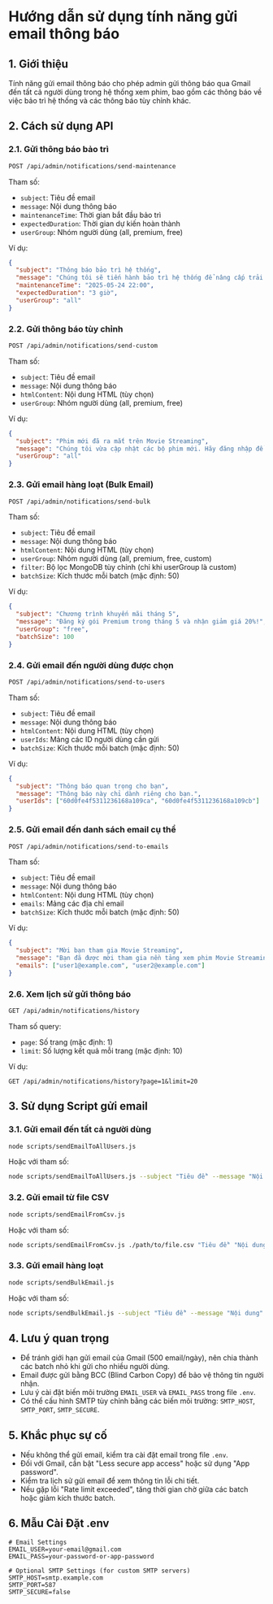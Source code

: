 # Hướng dẫn sử dụng tính năng gửi email thông báo

## 1. Giới thiệu

Tính năng gửi email thông báo cho phép admin gửi thông báo qua Gmail đến tất cả người dùng trong hệ thống xem phim, bao gồm các thông báo về việc bảo trì hệ thống và các thông báo tùy chỉnh khác.

## 2. Cách sử dụng API

### 2.1. Gửi thông báo bảo trì

```bash
POST /api/admin/notifications/send-maintenance
```

Tham số:
- `subject`: Tiêu đề email
- `message`: Nội dung thông báo
- `maintenanceTime`: Thời gian bắt đầu bảo trì
- `expectedDuration`: Thời gian dự kiến hoàn thành
- `userGroup`: Nhóm người dùng (all, premium, free)

Ví dụ:
```json
{
  "subject": "Thông báo bảo trì hệ thống",
  "message": "Chúng tôi sẽ tiến hành bảo trì hệ thống để nâng cấp trải nghiệm xem phim.",
  "maintenanceTime": "2025-05-24 22:00",
  "expectedDuration": "3 giờ",
  "userGroup": "all"
}
```

### 2.2. Gửi thông báo tùy chỉnh

```bash
POST /api/admin/notifications/send-custom
```

Tham số:
- `subject`: Tiêu đề email
- `message`: Nội dung thông báo
- `htmlContent`: Nội dung HTML (tùy chọn)
- `userGroup`: Nhóm người dùng (all, premium, free)

Ví dụ:
```json
{
  "subject": "Phim mới đã ra mắt trên Movie Streaming",
  "message": "Chúng tôi vừa cập nhật các bộ phim mới. Hãy đăng nhập để trải nghiệm!",
  "userGroup": "all"
}
```

### 2.3. Gửi email hàng loạt (Bulk Email)

```bash
POST /api/admin/notifications/send-bulk
```

Tham số:
- `subject`: Tiêu đề email
- `message`: Nội dung thông báo
- `htmlContent`: Nội dung HTML (tùy chọn)
- `userGroup`: Nhóm người dùng (all, premium, free, custom)
- `filter`: Bộ lọc MongoDB tùy chỉnh (chỉ khi userGroup là custom)
- `batchSize`: Kích thước mỗi batch (mặc định: 50)

Ví dụ:
```json
{
  "subject": "Chương trình khuyến mãi tháng 5",
  "message": "Đăng ký gói Premium trong tháng 5 và nhận giảm giá 20%!",
  "userGroup": "free",
  "batchSize": 100
}
```

### 2.4. Gửi email đến người dùng được chọn

```bash
POST /api/admin/notifications/send-to-users
```

Tham số:
- `subject`: Tiêu đề email
- `message`: Nội dung thông báo
- `htmlContent`: Nội dung HTML (tùy chọn)
- `userIds`: Mảng các ID người dùng cần gửi
- `batchSize`: Kích thước mỗi batch (mặc định: 50)

Ví dụ:
```json
{
  "subject": "Thông báo quan trọng cho bạn",
  "message": "Thông báo này chỉ dành riêng cho bạn.",
  "userIds": ["60d0fe4f5311236168a109ca", "60d0fe4f5311236168a109cb"]
}
```

### 2.5. Gửi email đến danh sách email cụ thể

```bash
POST /api/admin/notifications/send-to-emails
```

Tham số:
- `subject`: Tiêu đề email
- `message`: Nội dung thông báo
- `htmlContent`: Nội dung HTML (tùy chọn)
- `emails`: Mảng các địa chỉ email
- `batchSize`: Kích thước mỗi batch (mặc định: 50)

Ví dụ:
```json
{
  "subject": "Mời bạn tham gia Movie Streaming",
  "message": "Bạn đã được mời tham gia nền tảng xem phim Movie Streaming.",
  "emails": ["user1@example.com", "user2@example.com"]
}
```

### 2.6. Xem lịch sử gửi thông báo

```bash
GET /api/admin/notifications/history
```

Tham số query:
- `page`: Số trang (mặc định: 1)
- `limit`: Số lượng kết quả mỗi trang (mặc định: 10)

Ví dụ:
```
GET /api/admin/notifications/history?page=1&limit=20
```

## 3. Sử dụng Script gửi email

### 3.1. Gửi email đến tất cả người dùng

```bash
node scripts/sendEmailToAllUsers.js
```

Hoặc với tham số:

```bash
node scripts/sendEmailToAllUsers.js --subject "Tiêu đề" --message "Nội dung" --userGroup all --batchSize 50
```

### 3.2. Gửi email từ file CSV

```bash
node scripts/sendEmailFromCsv.js
```

Hoặc với tham số:

```bash
node scripts/sendEmailFromCsv.js ./path/to/file.csv "Tiêu đề" "Nội dung" email 50
```

### 3.3. Gửi email hàng loạt

```bash
node scripts/sendBulkEmail.js
```

Hoặc với tham số:

```bash
node scripts/sendBulkEmail.js --subject "Tiêu đề" --message "Nội dung" --userGroup all --batchSize 50
```

## 4. Lưu ý quan trọng

- Để tránh giới hạn gửi email của Gmail (500 email/ngày), nên chia thành các batch nhỏ khi gửi cho nhiều người dùng.
- Email được gửi bằng BCC (Blind Carbon Copy) để bảo vệ thông tin người nhận.
- Lưu ý cài đặt biến môi trường `EMAIL_USER` và `EMAIL_PASS` trong file `.env`.
- Có thể cấu hình SMTP tùy chỉnh bằng các biến môi trường: `SMTP_HOST`, `SMTP_PORT`, `SMTP_SECURE`.

## 5. Khắc phục sự cố

- Nếu không thể gửi email, kiểm tra cài đặt email trong file `.env`.
- Đối với Gmail, cần bật "Less secure app access" hoặc sử dụng "App password".
- Kiểm tra lịch sử gửi email để xem thông tin lỗi chi tiết.
- Nếu gặp lỗi "Rate limit exceeded", tăng thời gian chờ giữa các batch hoặc giảm kích thước batch.

## 6. Mẫu Cài Đặt .env

```
# Email Settings
EMAIL_USER=your-email@gmail.com
EMAIL_PASS=your-password-or-app-password

# Optional SMTP Settings (for custom SMTP servers)
SMTP_HOST=smtp.example.com
SMTP_PORT=587
SMTP_SECURE=false
```
